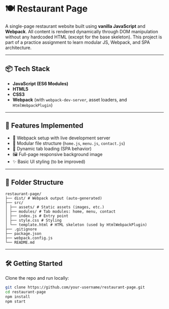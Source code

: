 # 🍽️ Restaurant Page

A single-page restaurant website built using **vanilla JavaScript** and **Webpack**. All content is rendered dynamically through DOM manipulation without any hardcoded HTML (except for the base skeleton). This project is part of a practice assignment to learn modular JS, Webpack, and SPA architecture.

---

## 📦 Tech Stack

- **JavaScript (ES6 Modules)**
- **HTML5**
- **CSS3**
- **Webpack** (with `webpack-dev-server`, asset loaders, and `HtmlWebpackPlugin`)

---

## 🚀 Features Implemented

- 🔧 Webpack setup with live development server
- 🔗 Modular file structure (`home.js`, `menu.js`, `contact.js`)
- 🧠 Dynamic tab loading (SPA behavior)
- 🖼️ Full-page responsive background image
- ✨ Basic UI styling (to be improved)

---

## 📁 Folder Structure
```
restaurant-page/
├── dist/ # Webpack output (auto-generated)
├── src/
│ ├── assets/ # Static assets (images, etc.)
│ ├── modules/ # Tab modules: home, menu, contact
│ ├── index.js # Entry point
│ ├── style.css # Styling
│ └── template.html # HTML skeleton (used by HtmlWebpackPlugin)
├── .gitignore
├── package.json
├── webpack.config.js
└── README.md
```

---

## 🛠️ Getting Started

Clone the repo and run locally:

```bash
git clone https://github.com/your-username/restaurant-page.git
cd restaurant-page
npm install
npm start
```